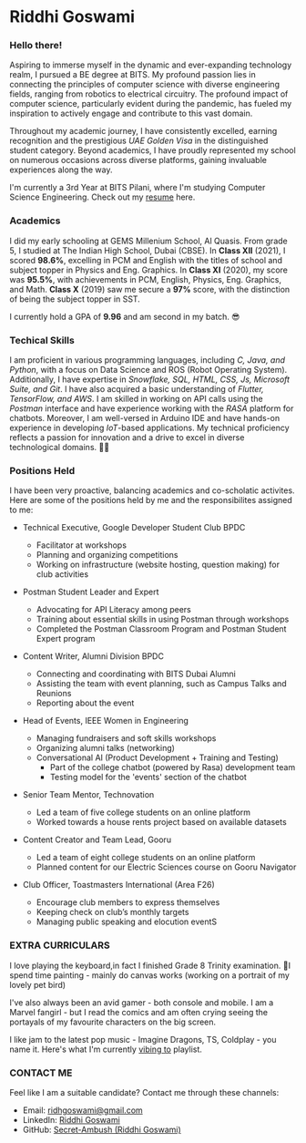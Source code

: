 # Riddhi Goswami

### Hello there!

Aspiring to immerse myself in the dynamic and ever-expanding technology realm, I pursued a BE degree at BITS. My profound passion lies in connecting the principles of computer science with diverse engineering fields, ranging from robotics to electrical circuitry. The profound impact of computer science, particularly evident during the pandemic, has fueled my inspiration to actively engage and contribute to this vast domain.

Throughout my academic journey, I have consistently excelled, earning recognition and the prestigious *UAE Golden Visa* in the distinguished student category. Beyond academics, I have proudly represented my school on numerous occasions across diverse platforms, gaining invaluable experiences along the way.

I'm currently a 3rd Year at BITS Pilani, where I'm studying Computer Science Engineering.  Check out my [resume](https://drive.google.com/file/d/1SGU5yzvUCoerahRR5SHKeq4AAeRmRhgd/view?usp=sharing) here.

### Academics

I did my early schooling at GEMS Millenium School, Al Quasis. From grade 5, I studied at The Indian High School, Dubai (CBSE). In **Class XII** (2021), I scored **98.6%**, excelling in PCM and English with the titles of school and subject topper in Physics and Eng. Graphics. In **Class XI** (2020), my score was **95.5%**, with achievements in PCM, English, Physics, Eng. Graphics, and Math. **Class X** (2019) saw me secure a **97%** score, with the distinction of being the subject topper in SST.

I currently hold a GPA of **9.96** and am second in my batch. 😎



### Techical Skills

I am proficient in various programming languages, including *C, Java, and Python*, with a focus on Data Science and ROS (Robot Operating System). Additionally, I have expertise in *Snowflake, SQL, HTML, CSS, Js, Microsoft Suite, and Git*. I have also acquired a basic understanding of *Flutter, TensorFlow, and AWS*. I am skilled in working on API calls using the *Postman* interface and have experience working with the *RASA* platform for chatbots. Moreover, I am well-versed in Arduino IDE and have hands-on experience in developing *IoT*-based applications. My technical proficiency reflects a passion for innovation and a drive to excel in diverse technological domains. 👩‍💻

### Positions Held

I have been very proactive, balancing academics and co-scholatic activites. Here are some of the positions held by me and the responsibilites assigned to me:

- Technical Executive, Google Developer Student Club BPDC
  
  - Facilitator at workshops
  - Planning and organizing competitions
  - Working on infrastructure (website hosting, question making) for club activities

- Postman Student Leader and Expert
  
  - Advocating for API Literacy among peers
  - Training about essential skills in using Postman through workshops
  - Completed the Postman Classroom Program and Postman Student Expert program

- Content Writer, Alumni Division BPDC
  
  - Connecting and coordinating with BITS Dubai Alumni
  - Assisting the team with event planning, such as Campus Talks and Reunions
  - Reporting about the event

- Head of Events, IEEE Women in Engineering
  
  - Managing fundraisers and soft skills workshops
  - Organizing alumni talks (networking)
  - Conversational AI (Product Development + Training and Testing)
    - Part of the college chatbot (powered by Rasa) development team
    - Testing model for the 'events' section of the chatbot

- Senior Team Mentor, Technovation
  
  - Led a team of five college students on an online platform
  - Worked towards a house rents project based on available datasets

- Content Creator and Team Lead, Gooru
  
  - Led a team of eight college students on an online platform
  - Planned content for our Electric Sciences course on Gooru Navigator

- Club Officer, Toastmasters International (Area F26)
  
  - Encourage club members to express themselves
  - Keeping check on club’s monthly targets
  - Managing public speaking and elocution eventS



### EXTRA CURRICULARS

I love playing the keyboard,in fact I finished Grade 8 Trinity examination. 🎹I spend time painting - mainly do canvas works (working on a portrait of my lovely pet bird)

I've also always been an avid gamer - both console and mobile. I am a Marvel fangirl - but I read the comics and am often crying seeing the portayals of my favourite characters on the big screen.

I like jam to the latest pop music - Imagine Dragons, TS, Coldplay - you name it. Here's what I'm currently [vibing to](https://open.spotify.com/playlist/37i9dQZF1Epjhqq4MYttfT?si=75763025ffb945dc) playlist.

### CONTACT ME

Feel like I am a suitable candidate? Contact me through these channels:

- Email: [ridhgoswami@gmail.com](mailto:ridhgoswami@gmail.com)
- LinkedIn: [Riddhi Goswami](https://linkedin.com/in/riddhi-goswami-90052223b/)
- GitHub: [Secret-Ambush (Riddhi Goswami)](https://github.com/Secret-Ambush)
